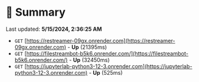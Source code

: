 # 📖 Summary
Last updated: **5/15/2024, 2:36:25 AM**

- `GET` [https://restreamer-09gx.onrender.com](https://restreamer-09gx.onrender.com) - **Up** (21395ms)
- `GET` [https://filestreambot-b5k6.onrender.com/](https://filestreambot-b5k6.onrender.com/) - **Up** (32450ms)
- `GET` [https://jupyterlab-python3-12-3.onrender.com](https://jupyterlab-python3-12-3.onrender.com) - **Up** (525ms)
